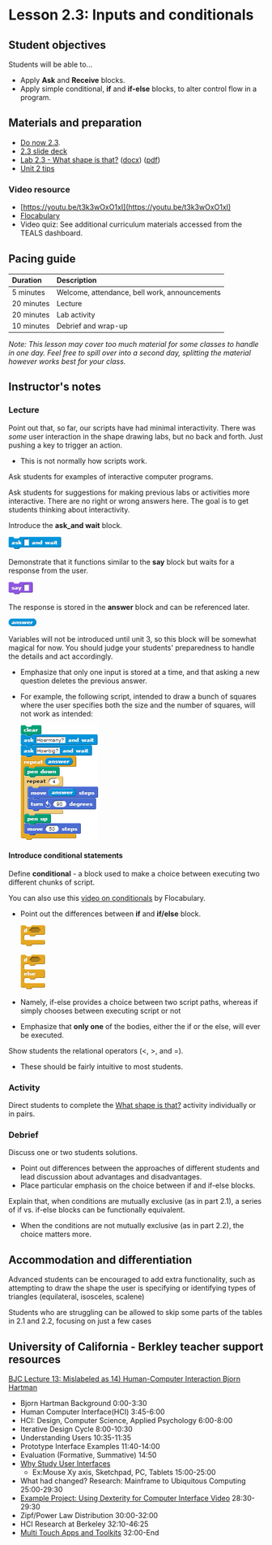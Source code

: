 # Lesson 2.3: Inputs and conditionals

## Student objectives

Students will be able to...

* Apply **Ask** and **Receive** blocks.
* Apply simple conditional, **if** and **if-else** blocks, to alter control flow in a program.

## Materials and preparation

* [Do now 2.3](do_now_23.md).
* [2.3 slide deck](https://github.com/TEALSK12/introduction-to-computer-science/raw/master/slidedecks/TEALS%20SNAP%202.3.pptx)
* [Lab 2.3 - What shape is that?](lab_23.md) ([docx](https://github.com/TEALSK12/introduction-to-computer-science/raw/master/Unit%202%20Word/Lab%202.3%20What%20Shape%20Is%20That.docx)) ([pdf](https://github.com/TEALSK12/introduction-to-computer-science/raw/master/Unit%202%20PDF/Lab%202.3%20What%20Shape%20Is%20That.pdf))
* [Unit 2 tips](unit_2_tips.md)

### Video resource

* [https://youtu.be/t3k3wOxO1xI](https://youtu.be/t3k3wOxO1xI)
* [Flocabulary](https://www.flocabulary.com/unit/coding-conditionals/)
* Video quiz: See additional curriculum materials accessed from the TEALS dashboard.

## Pacing guide

| Duration   | Description    |
| :---------- | :--------------------------------------------- |
| 5 minutes  | Welcome, attendance, bell work, announcements |
| 20 minutes | Lecture  |
| 20 minutes | Lab activity |
| 10 minutes | Debrief and wrap-up                           |

_Note: This lesson may cover too much material for some classes to handle in one day.  Feel free to spill over into a second day, splitting the material however works best for your class._

## Instructor's notes

### Lecture

Point out that, so far, our scripts have had minimal interactivity. There was _some_ user interaction in the shape drawing labs, but no back and forth. Just pushing a key to trigger an action.

* This is not normally how scripts work.

Ask students for examples of interactive computer programs.

Ask students for suggestions for making previous labs or activities more interactive. There are no right or wrong answers here. The goal is to get students thinking about interactivity.

Introduce the **ask_and wait** block.

  ![Ask Block](images/ask.png)

Demonstrate that it functions similar to the **say** block but waits for a response from the user.

  ![Say Block](images/say.png)

The response is stored in the **answer** block and can be referenced later.

  ![Answer Block](images/answer.png)

Variables will not be introduced until unit 3, so this block will be somewhat magical for now.  You should judge your students' preparedness to handle the details and act accordingly.

* Emphasize that only one input is stored at a time, and that asking a new question deletes the previous answer.
* For example, the following script, intended to draw a bunch of squares where the user specifies both the size and the number of squares, will not work as intended:

    ![Draw Squares Example script](images/draw_squares.png)

#### Introduce conditional statements

Define **conditional** - a block used to make a choice between executing two different chunks of script.

You can also use this [video on conditionals](https://www.flocabulary.com/unit/coding-conditionals/) by Flocabulary.

* Point out the differences between **if** and **if/else** block.

    ![If Block](images/if.png)

    ![If Else Block](images/if_else.png)

* Namely, if-else provides a choice between two script paths, whereas if simply chooses between executing script or not
* Emphasize that **only one** of the bodies, either the if or the else, will ever be executed.

Show students the relational operators (<, >, and =).

* These should be fairly intuitive to most students.

### Activity

Direct students to complete the [What shape is that?](lab_23.md) activity individually or in pairs.

### Debrief

Discuss one or two students solutions.

* Point out differences between the approaches of different students and lead discussion about advantages and disadvantages.
* Place particular emphasis on the choice between if and if-else blocks.

Explain that, when conditions are mutually exclusive (as in part 2.1), a series of if vs. if-else blocks can be functionally equivalent.

* When the conditions are not mutually exclusive (as in part 2.2), the choice matters more.

## Accommodation and differentiation

Advanced students can be encouraged to add extra functionality, such as attempting to draw the shape the user is specifying or identifying types of triangles (equilateral, isosceles, scalene)

Students who are struggling can be allowed to skip some parts of the tables in 2.1 and 2.2, focusing on just a few cases

## University of California - Berkley teacher support resources

[BJC Lecture 13: Mislabeled as 14) Human-Computer Interaction Bjorn Hartman](https://www.youtube.com/watch?v=3VZ7D01T2Yc)

* Bjorn Hartman Background 0:00-3:30
* Human Computer Interface(HCI) 3:45-6:00
* HCI: Design, Computer Science, Applied Psychology 6:00-8:00
* Iterative Design Cycle 8:00-10:30
* Understanding Users 10:35-11:35
* Prototype Interface Examples 11:40-14:00
* Evaluation (Formative, Summative) 14:50
* [Why Study User Interfaces](http://www.youtube.com/watch?v=3VZ7D01T2Yc&t=15m0s)
  * Ex:Mouse Xy axis, Sketchpad, PC, Tablets 15:00-25:00
* What had changed? Research: Mainframe to Ubiquitous Computing 25:00-29:30
* [Example Project: Using Dexterity for Computer Interface Video](http://www.youtube.com/watch?v=3VZ7D01T2Yc&t=28m30s) 28:30-29:30
* Zipf/Power Law Distribution 30:00-32:00
* HCI Research at Berkeley 32:10-46:25
* [Multi Touch Apps and Toolkits](http://www.youtube.com/watch?v=3VZ7D01T2Yc&t=32m0s) 32:00-End
